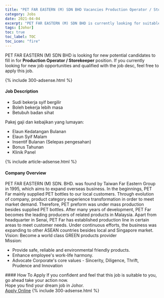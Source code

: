 ```yaml
---
title: "PET FAR EASTERN (M) SDN BHD Vacancies Production Operator / Storekeeper" 
category: Jobs 
date: 2021-04-04 
excerpt: "PET FAR EASTERN (M) SDN BHD is currently looking for suitable person to fill in the Production Operator / Storekeeper which based in Johor" 
tags: [Johor] 
toc: true 
toc_label: TOC 
toc_icon: "fire" 
--- 
```


<p>PET FAR EASTERN (M) SDN BHD is looking for new potential candidates to fill in for <b>Production Operator / Storekeeper</b> position. If you currently looking for new job opportunities and qualified with the job desc, feel free to apply this job.
</p>{% include 300-adsense.html %} 
<div><div><h4>Job Description</h4></div><div><div><span><div><ul><li>Sudi bekerja syif bergilir&#160;</li><li>Boleh bekerja lebih masa</li><li>Betubuh badan sihat</li></ul><div>Pakej gaji dan kebajikan yang lumayan:</div><ul><li>Elaun Kedatangan Bulanan</li><li>Elaun Syif Malam&#160;</li><li>Insentif Bulanan (Selepas pengesahan)</li><li>Bonus Tahunan</li><li>Klinik Panel&#160;</li></ul></div></span></div></div></div> 
{% include article-adsense.html %} 
<div><div><h4>Company Overview</h4></div><div><div><span><div><div>
	PET FAR EASTERN (M) SDN. BHD. was found by Taiwan Far Eastern Group in 1995, which aims to expand overseas business. In the beginnings, PET Far mainly supplied PET bottles to our local customers. Through evolution of company, product category experience transformation in order to meet market demand. Therefore, PET preform was under mass production besides supplied PET bottles. After many years of development, PET Far becomes the leading producers of related products in Malaysia. Apart from headquarter in Senai, PET Far has established production line in certain areas to meet customer needs. Under continuous efforts, the business was expanding to other ASEAN countries besides local and Singapore market.</div>
<div>
	Vision: Become a world class GREEN products provider</div>
<div>
	Mission:</div>
<ul>
<li>
		Provide safe, reliable and environmental friendly products.</li>
<li>
		Enhance employee's work-life harmony.</li>
<li>
		Advocate Corporate's core values - Sincerity, Diligence, Thrift, Prudence and Innovation</li>
</ul></div></span></div></div></div> 
#### How To Apply 
If you confident and feel that this job is suitable to you, go ahead take your action now. <br/> 
Hope you find your dream job in Johor. <br/> 
<a href="https://www.jobstreet.com.my/en/job/production-operator-storekeeper-4511343?jobId=jobstreet-my-job-4511343&" class="btn btn--info" target="_blank" rel="nofollow noopenner">Apply Online</a> 
{% include 300-adsense.html %} 